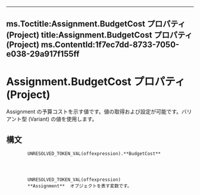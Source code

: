 

---
ms.Toctitle:Assignment.BudgetCost プロパティ (Project)
title:Assignment.BudgetCost プロパティ (Project)
ms.ContentId:1f7ec7dd-8733-7050-e038-29a917f155ff
---
# Assignment.BudgetCost プロパティ (Project)




Assignment の予算コストを示す値です。値の取得および設定が可能です。バリアント型 (Variant) の値を使用します。

## 構文

            UNRESOLVED_TOKEN_VAL(offexpression).**BudgetCost**




            UNRESOLVED_TOKEN_VAL(offexpression)
            **Assignment**  オブジェクトを表す変数です。




